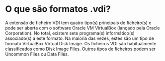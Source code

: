 # O que são formatos .vdi?
A extensão de ficheiro VDI tem quatro tipo(s) principais de ficheiro(s) e pode ser aberta com o software Oracle VM VirtualBox (lançado pela Oracle Corporation). No total, existem sete programa(s) informático(s) associado(s) a este formato. Na maioria das vezes, estes são um tipo de formato VirtualBox Virtual Disk Image. Os ficheiros VDI são habitualmente classificados como Disk Image Files. Outros tipos de ficheiros podem ser Uncommon Files ou Data Files.
